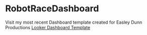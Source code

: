 # RobotRaceDashboard
Visit my most recent Dashboard template created for Easley Dunn Productions
<a href="https://lookerstudio.google.com/u/0/reporting/aebe4e82-885e-47db-a3b6-fe1e8e5f0d61/page/p_wonj6c0dld">Looker Dashboard Template</a>
